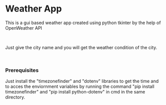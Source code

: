 # Weather App
<p>This is a gui based weather app created using python tkinter by the help of OpenWeather API</p>
<br>
<p>Just give the city name and you will get the weather condition of the city.</p>
<br>
<h3>Prerequisites</h3>
<p>Just install the "timezonefinder" and "dotenv" libraries to get the time and to acces the enviornment variables by running the command  "pip install timezonefinder" and "pip install python-dotenv" in cmd in the same directory.</p>
